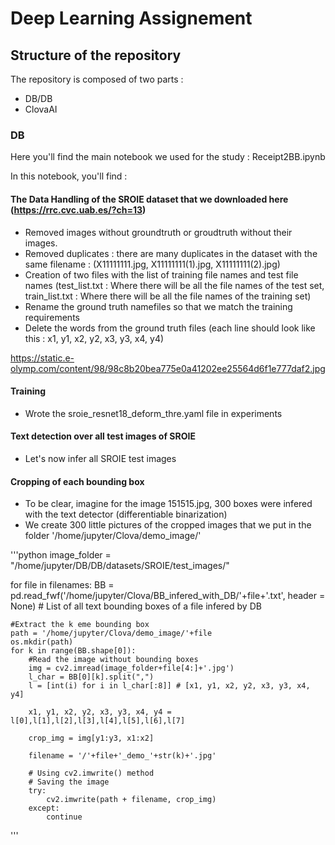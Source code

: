 # Deep Learning Assignement

## Structure of the repository

The repository is composed of two parts : 

- DB/DB
- ClovaAI

### DB 

Here you'll find the main notebook we used for the study : Receipt2BB.ipynb

In this notebook, you'll find :

#### The Data Handling of the SROIE dataset that we downloaded here (https://rrc.cvc.uab.es/?ch=13)

- Removed images without groundtruth or groudtruth without their images.
- Removed duplicates : there are many duplicates in the dataset with the same filename :  (X11111111.jpg, X11111111(1).jpg, X11111111(2).jpg)
- Creation of two files with the list of training file names and test file names (test_list.txt : Where there will be all the file names of the test set, train_list.txt : Where there will be all the file names of the training set)
- Rename the ground truth namefiles so that we match the training requirements
- Delete the words from the ground truth files (each line should look like this : x1, y1, x2, y2, x3, y3, x4, y4)

https://static.e-olymp.com/content/98/98c8b20bea775e0a41202ee25564d6f1e777daf2.jpg


#### Training 

 - Wrote the sroie_resnet18_deform_thre.yaml file in experiments
 
#### Text detection over all test images of SROIE

- Let's now infer all SROIE test images

#### Cropping of each bounding box 

- To be clear, imagine for the image 151515.jpg, 300 boxes were infered with the text detector (differentiable binarization)
- We create 300 little pictures of the cropped images that we put in the folder '/home/jupyter/Clova/demo_image/' 

'''python
image_folder = "/home/jupyter/DB/DB/datasets/SROIE/test_images/"

for file in filenames:
    BB = pd.read_fwf('/home/jupyter/Clova/BB_infered_with_DB/'+file+'.txt', header = None) # List of all text bounding boxes of a file infered by DB

    #Extract the k eme bounding box
    path = '/home/jupyter/Clova/demo_image/'+file
    os.mkdir(path)
    for k in range(BB.shape[0]):
        #Read the image without bounding boxes
        img = cv2.imread(image_folder+file[4:]+'.jpg')
        l_char = BB[0][k].split(",")
        l = [int(i) for i in l_char[:8]] # [x1, y1, x2, y2, x3, y3, x4, y4]

        x1, y1, x2, y2, x3, y3, x4, y4 = l[0],l[1],l[2],l[3],l[4],l[5],l[6],l[7]

        crop_img = img[y1:y3, x1:x2]
        
        filename = '/'+file+'_demo_'+str(k)+'.jpg'
        
        # Using cv2.imwrite() method 
        # Saving the image 
        try:
            cv2.imwrite(path + filename, crop_img)
        except:
            continue
'''
